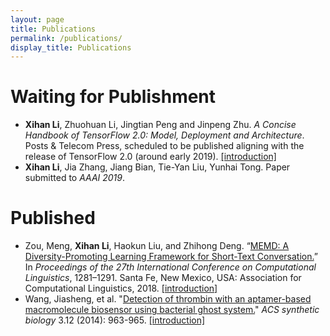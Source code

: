 ```yaml
---
layout: page
title: Publications
permalink: /publications/
display_title: Publications
---
```


# Waiting for Publishment

- **Xihan Li**, Zhuohuan Li, Jingtian Peng and Jinpeng Zhu. *A Concise Handbook of TensorFlow 2.0: Model, Deployment and Architecture*. Posts & Telecom Press, scheduled to be published aligning with the release of TensorFlow 2.0 (around early 2019). [[introduction]]({{site.url}}/tensorflow/2018/08/29/a-concise-handbook-of-tensorflow.html)
- **Xihan Li**, Jia Zhang, Jiang Bian, Tie-Yan Liu, Yunhai Tong. Paper submitted to *AAAI 2019*.

<!-- <table width="100%" style="border: 0px; ">
    <tr>
        <td>
            <center><img src="{{site.url}}/assets/publications/tfhandbook.png" width="100%"/></center>
        </td>
        <td width="70%">
            <b>Xihan Li</b>, Zhuohuan Li, Jingtian Peng and Jinpeng Zhu. <br />
            <b>A Concise Handbook of TensorFlow 2.0: Model, Deployment and Architecture</b> <br />
            <i>Posts & Telecom Press</i>, estimated to be published aligning with TensorFlow 2.0 (around early 2019) <br />
            More info with open-sourced version can be found <a href="/resources/#a-concise-handbook-of-tensorflow">here</a>.
        </td>
    </tr>
    <tr>
        <td>
            <center><img src="{{site.url}}/assets/publications/marl.png" width="100%"/></center>
        </td>
        <td width="70%">
            <b>Xihan Li</b>, Jia Zhang, Jiang Bian, Tie-Yan Liu, Yunhai Tong. <br />
            Work in Microsoft Research Asia, paper submitted to AAAI 2019
        </td>
    </tr>
</table> -->

# Published

- Zou, Meng, **Xihan Li**, Haokun Liu, and Zhihong Deng. “[MEMD: A Diversity-Promoting Learning Framework for Short-Text Conversation.](http://www.aclweb.org/anthology/C18-1109)” In *Proceedings of the 27th International Conference on Computational Linguistics*, 1281–1291. Santa Fe, New Mexico, USA: Association for Computational Linguistics, 2018. [[introduction]]({{site.url}}/projects/#memd)
- Wang, Jiasheng, et al. "[Detection of thrombin with an aptamer-based macromolecule biosensor using bacterial ghost system.](http://pubs.acs.org/doi/abs/10.1021/sb500018f)" *ACS synthetic biology* 3.12 (2014): 963-965. [[introduction]]({{site.url}}/projects/#aptamer)